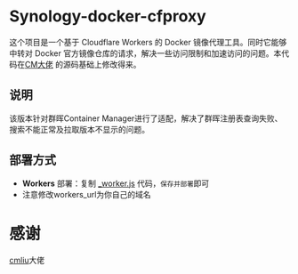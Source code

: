 # Synology-docker-cfproxy
这个项目是一个基于 Cloudflare Workers 的 Docker 镜像代理工具。同时它能够中转对 Docker 官方镜像仓库的请求，解决一些访问限制和加速访问的问题。本代码在[CM大佬](https://github.com/cmliu/CF-Workers-docker.io/blob/main/_worker.js) 的源码基础上修改得来。

## 说明
该版本针对群晖Container Manager进行了适配，解决了群晖注册表查询失败、搜索不能正常及拉取版本不显示的问题。
## 部署方式

- **Workers** 部署：复制 [_worker.js](https://github.com/F2xuan/Synology-docker-cfproxy/blob/main/_worker.js) 代码，`保存并部署`即可
- 注意修改workers_url为你自己的域名
# 感谢
[cmliu](https://github.com/cmliu/CF-Workers-docker.io)大佬

